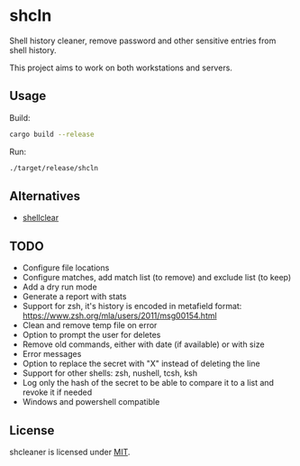 # shcln

Shell history cleaner, remove password and other sensitive entries from shell history.

This project aims to work on both workstations and servers.

## Usage

Build:

```bash
cargo build --release
```

Run:

```bash
./target/release/shcln
```

## Alternatives

- [shellclear](https://github.com/rusty-ferris-club/shellclear)

## TODO

- Configure file locations
- Configure matches, add match list (to remove) and exclude list (to keep)
- Add a dry run mode
- Generate a report with stats
- Support for zsh, it's history is encoded in metafield format: <https://www.zsh.org/mla/users/2011/msg00154.html>
- Clean and remove temp file on error
- Option to prompt the user for deletes
- Remove old commands, either with date (if available) or with size
- Error messages
- Option to replace the secret with "X" instead of deleting the line
- Support for other shells: zsh, nushell, tcsh, ksh
- Log only the hash of the secret to be able to compare it to a list and revoke it if needed
- Windows and powershell compatible

## License

shcleaner is licensed under [MIT](./LICENSE).
